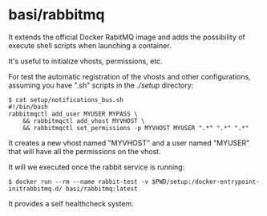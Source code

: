# basi/rabbitmq

It extends the official Docker RabitMQ image and adds the possibility of execute shell scripts when launching a container.

It's useful to initialize vhosts, permissions, etc.

For test the automatic registration of the vhosts and other configurations, assuming you have ".sh" scripts in the _./setup_ directory:

```
$ cat setup/notifications_bus.sh
#!/bin/bash
rabbitmqctl add_user MYUSER MYPASS \
    && rabbitmqctl add_vhost MYVHOST \
    && rabbitmqctl set_permissions -p MYVHOST MYUSER ".*" ".*" ".*"
```
It creates a new vhost named "MYVHOST" and a user named "MYUSER" that will have all the permissions on the vhost.

It will we executed once the rabbit service is running:
```
$ docker run --rm --name rabbit-test -v $PWD/setup:/docker-entrypoint-initrabbitmq.d/ basi/rabbitmq:latest
```

It provides a self healthcheck system.
